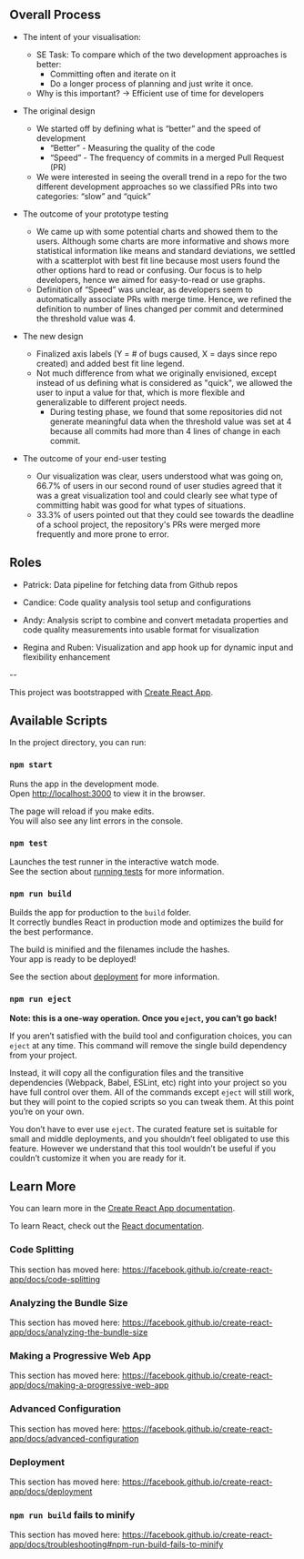 ## Overall Process
-   The intent of your visualisation:
	- SE Task: To compare which of the two development approaches is better:
		- Committing often and iterate on it
		- Do a longer process of planning and just write it once.
	* Why is this important? → Efficient use of time for developers
    

-   The original design
	- We started off by defining what is “better” and the speed of development
		- “Better” - Measuring the quality of the code
		- “Speed” - The frequency of commits in a merged Pull Request (PR)
	- We were interested in seeing the overall trend in a repo for the two different development approaches so we classified PRs into two categories: “slow” and “quick”
    

-   The outcome of your prototype testing
	- We came up with some potential charts and showed them to the users. Although some charts are more informative and shows more statistical information like means and standard deviations, we settled with a scatterplot with best fit line because most users found the other options hard to read or confusing. Our focus is to help developers, hence we aimed for easy-to-read or use graphs.
	- Definition of “Speed” was unclear, as developers seem to automatically associate PRs with merge time. Hence, we refined the definition to number of lines changed per commit and determined the threshold value was 4.
    

-   The new design
	- Finalized axis labels (Y = # of bugs caused, X = days since repo created) and added best fit line legend.
	- Not much difference from what we originally envisioned, except instead of us defining what is considered as "quick", we allowed the user to input a value for that, which is more flexible and generalizable to different project needs.
		- During testing phase, we found that some repositories did not generate meaningful data when the threshold value was set at 4 because all commits had more than 4 lines of change in each commit.
    

-   The outcome of your end-user testing
	- Our visualization was clear, users understood what was going on, 66.7% of users in our second round of user studies agreed that it was a great visualization tool and could clearly see what type of committing habit was good for what types of situations.
	- 33.3% of users pointed out that they could see towards the deadline of a school project, the repository's PRs were merged more frequently and more prone to error.
 
## Roles

-   Patrick: Data pipeline for fetching data from Github repos
    
-   Candice: Code quality analysis tool setup and configurations
    
-   Andy: Analysis script to combine and convert metadata properties and code quality measurements into usable format for visualization
    
-   Regina and Ruben: Visualization and app hook up for dynamic input and flexibility enhancement

--

This project was bootstrapped with [Create React App](https://github.com/facebook/create-react-app).

## Available Scripts

In the project directory, you can run:

### `npm start`

Runs the app in the development mode.<br />
Open [http://localhost:3000](http://localhost:3000) to view it in the browser.

The page will reload if you make edits.<br />
You will also see any lint errors in the console.

### `npm test`

Launches the test runner in the interactive watch mode.<br />
See the section about [running tests](https://facebook.github.io/create-react-app/docs/running-tests) for more information.

### `npm run build`

Builds the app for production to the `build` folder.<br />
It correctly bundles React in production mode and optimizes the build for the best performance.

The build is minified and the filenames include the hashes.<br />
Your app is ready to be deployed!

See the section about [deployment](https://facebook.github.io/create-react-app/docs/deployment) for more information.

### `npm run eject`

**Note: this is a one-way operation. Once you `eject`, you can’t go back!**

If you aren’t satisfied with the build tool and configuration choices, you can `eject` at any time. This command will remove the single build dependency from your project.

Instead, it will copy all the configuration files and the transitive dependencies (Webpack, Babel, ESLint, etc) right into your project so you have full control over them. All of the commands except `eject` will still work, but they will point to the copied scripts so you can tweak them. At this point you’re on your own.

You don’t have to ever use `eject`. The curated feature set is suitable for small and middle deployments, and you shouldn’t feel obligated to use this feature. However we understand that this tool wouldn’t be useful if you couldn’t customize it when you are ready for it.

## Learn More

You can learn more in the [Create React App documentation](https://facebook.github.io/create-react-app/docs/getting-started).

To learn React, check out the [React documentation](https://reactjs.org/).

### Code Splitting

This section has moved here: https://facebook.github.io/create-react-app/docs/code-splitting

### Analyzing the Bundle Size

This section has moved here: https://facebook.github.io/create-react-app/docs/analyzing-the-bundle-size

### Making a Progressive Web App

This section has moved here: https://facebook.github.io/create-react-app/docs/making-a-progressive-web-app

### Advanced Configuration

This section has moved here: https://facebook.github.io/create-react-app/docs/advanced-configuration

### Deployment

This section has moved here: https://facebook.github.io/create-react-app/docs/deployment

### `npm run build` fails to minify

This section has moved here: https://facebook.github.io/create-react-app/docs/troubleshooting#npm-run-build-fails-to-minify
